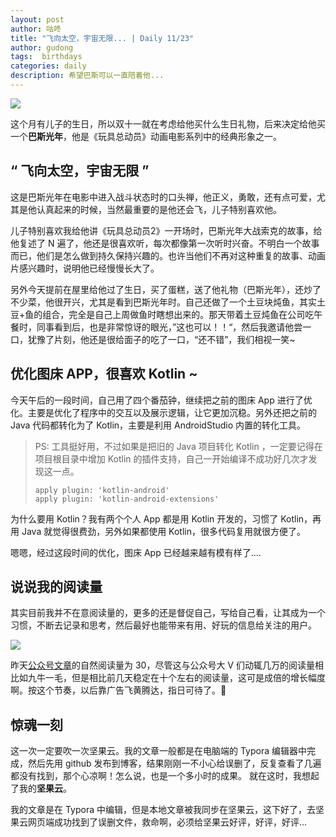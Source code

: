 ```yaml
---
layout: post
author: 咕咚
title: "飞向太空，宇宙无限... | Daily 11/23"
author: gudong
tags:  birthdays
categories: daily
description: 希望巴斯可以一直陪着他...
---
```


![](https://i.loli.net/2019/11/23/wkNeX5pV61vDlBO.jpg)


这个月有儿子的生日，所以双十一就在考虑给他买什么生日礼物，后来决定给他买一个**巴斯光年**，他是《玩具总动员》动画电影系列中的经典形象之一。

## “ 飞向太空，宇宙无限 ”

这是巴斯光年在电影中进入战斗状态时的口头禅，他正义，勇敢，还有点可爱，尤其是他认真起来的时候，当然最重要的是他还会飞，儿子特别喜欢他。

儿子特别喜欢我给他讲《玩具总动员2》一开场时，巴斯光年大战索克的故事，给他复述了 N 遍了，他还是很喜欢听，每次都像第一次听时兴奋。不明白一个故事而已，他们是怎么做到持久保持兴趣的。也许当他们不再对这种重复的故事、动画片感兴趣时，说明他已经慢慢长大了。

另外今天提前在屋里给他过了生日，买了蛋糕，送了他礼物（巴斯光年），还炒了不少菜，他很开兴，尤其是看到巴斯光年时。自己还做了一个土豆块炖鱼，其实土豆+鱼的组合，完全是自己上周做鱼时瞎想出来的。那天带着土豆炖鱼在公司吃午餐时，同事看到后，也是非常惊讶的眼光，”这也可以！！“，然后我邀请他尝一口，犹豫了片刻，他还是很给面子的吃了一口，“还不错”，我们相视一笑~

## 优化图床 APP，很喜欢 Kotlin ~

今天午后的一段时间，自己用了四个番茄钟，继续把之前的图床 App 进行了优化。主要是优化了程序中的交互以及展示逻辑，让它更加沉稳。另外还把之前的 Java 代码都转化为了 Kotlin，主要是利用 AndroidStudio 内置的转化工具。

> PS: 工具挺好用，不过如果是把旧的 Java 项目转化 Kotlin ，一定要记得在项目根目录中增加 Kotlin 的插件支持，自己一开始编译不成功好几次才发现这一点。
>
> ```
> apply plugin: 'kotlin-android'
> apply plugin: 'kotlin-android-extensions'
> ```

为什么要用 Kotlin？我有两个个人 App 都是用 Kotlin 开发的，习惯了 Kotlin，再用 Java 就觉得很费劲，另外如果都使用 Kotlin，很多代码复用就很方便了。

嗯嗯，经过这段时间的优化，图床 App 已经越来越有模有样了....

## 说说我的阅读量

其实目前我并不在意阅读量的，更多的还是督促自己，写给自己看，让其成为一个习惯，不断去记录和思考，然后最好也能带来有用、好玩的信息给关注的用户。

![](https://upload-images.jianshu.io/upload_images/588640-2682cc34c44e61cb.jpg?imageMogr2/auto-orient/strip|imageView2/2/w/1080/format/webp)

昨天[公众号文章](https://mp.weixin.qq.com/s/i3EWS7iAAxUiArmzp_4_mQ)的自然阅读量为 30，尽管这与公众号大 V 们动辄几万的阅读量相比如九牛一毛，但是相比前几天稳定在十个左右的阅读量，这可是成倍的增长幅度啊。按这个节奏，以后靠广告飞黄腾达，指日可待了。🤣

## 惊魂一刻

这一次一定要吹一次坚果云。我的文章一般都是在电脑端的 Typora 编辑器中完成，然后先用 github 发布到博客，结果刚刚一不小心给误删了，反复查看了几遍都没有找到，那个心凉啊！怎么说，也是一个多小时的成果。 就在这时，我想起了我的**坚果云**。

我的文章是在 Typora 中编辑，但是本地文章被我同步在坚果云，这下好了，去坚果云网页端成功找到了误删文件，救命啊，必须给坚果云好评，好评，好评...